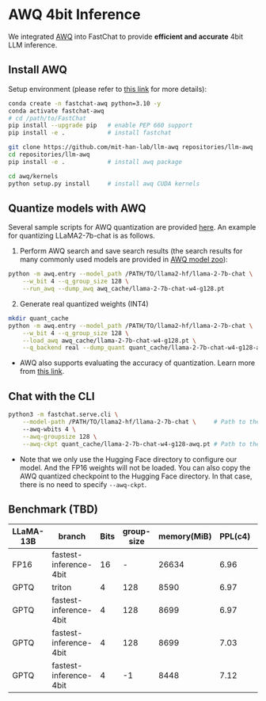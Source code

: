 # AWQ 4bit Inference

We integrated [AWQ](https://github.com/mit-han-lab/llm-awq) into FastChat to provide **efficient and accurate** 4bit LLM inference.

## Install AWQ

Setup environment (please refer to [this link](https://github.com/mit-han-lab/llm-awq#install) for more details):
```bash
conda create -n fastchat-awq python=3.10 -y
conda activate fastchat-awq
# cd /path/to/FastChat
pip install --upgrade pip   # enable PEP 660 support
pip install -e .			# install fastchat

git clone https://github.com/mit-han-lab/llm-awq repositories/llm-awq
cd repositories/llm-awq
pip install -e .			# install awq package

cd awq/kernels				
python setup.py install		# install awq CUDA kernels
```

## Quantize models with AWQ

Several sample scripts for AWQ quantization are provided [here](https://github.com/mit-han-lab/llm-awq/tree/main/scripts). An example for quantizing LLaMA2-7b-chat is as follows.

1. Perform AWQ search and save search results (the search results for many commonly used models are provided in [AWQ model zoo](https://github.com/mit-han-lab/llm-awq/tree/main#awq-model-zoo)):

```bash
python -m awq.entry --model_path /PATH/TO/llama2-hf/llama-2-7b-chat \
    --w_bit 4 --q_group_size 128 \
    --run_awq --dump_awq awq_cache/llama-2-7b-chat-w4-g128.pt
```

2. Generate real quantized weights (INT4)

```bash
mkdir quant_cache
python -m awq.entry --model_path /PATH/TO/llama2-hf/llama-2-7b-chat \
    --w_bit 4 --q_group_size 128 \
    --load_awq awq_cache/llama-2-7b-chat-w4-g128.pt \
    --q_backend real --dump_quant quant_cache/llama-2-7b-chat-w4-g128-awq.pt
```

* AWQ also supports evaluating the accuracy of quantization. Learn more from [this link](https://github.com/mit-han-lab/llm-awq/tree/main#usage).

## Chat with the CLI

```bash
python3 -m fastchat.serve.cli \
    --model-path /PATH/TO/llama2-hf/llama-2-7b-chat \ 	  # Path to the Hugging Face repo/model
    --awq-wbits 4 \
    --awq-groupsize 128 \
    --awq-ckpt quant_cache/llama-2-7b-chat-w4-g128-awq.pt # Path to the AWQ quantized checkpoint
```

* Note that we only use the Hugging Face directory to configure our model. And the FP16 weights will not be loaded. You can also copy the AWQ quantized checkpoint to the Hugging Face directory. In that case, there is no need to specify `--awq-ckpt`.



## Benchmark (TBD)

| LLaMA-13B | branch                 | Bits | group-size | memory(MiB) | PPL(c4) | Median(s/token) | act-order | speed up |
| --------- | ---------------------- | ---- | ---------- | ----------- | ------- | --------------- | --------- | -------- |
| FP16      | fastest-inference-4bit | 16   | -          | 26634       | 6.96    | 0.0383          | -         | 1x       |
| GPTQ      | triton                 | 4    | 128        | 8590        | 6.97    | 0.0551          | -         | 0.69x    |
| GPTQ      | fastest-inference-4bit | 4    | 128        | 8699        | 6.97    | 0.0429          | true      | 0.89x    |
| GPTQ      | fastest-inference-4bit | 4    | 128        | 8699        | 7.03    | 0.0287          | false     | 1.33x    |
| GPTQ      | fastest-inference-4bit | 4    | -1         | 8448        | 7.12    | 0.0284          | false     | 1.44x    |
